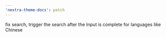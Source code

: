 ```yaml
---
'nextra-theme-docs': patch
---
```


fix search, trigger the search after the Input is complete for languages like Chinese
